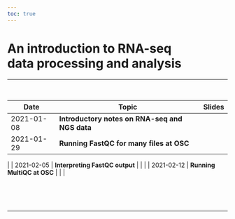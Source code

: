 ```yaml
---
toc: true
---
```


# An introduction to RNA-seq <br> data processing and analysis

----
<br>

Date  | Topic | Slides
|-----|-----|-------
| 2021-01-08 | **Introductory notes on RNA-seq and NGS data** | <a href="/material_2021-01_rnaseq-intro/01-rnaseq_intro.html" target="_blank"><span style="color: #4b5357;"><i class="fas fa-desktop fa-lg"></i></span></a> |
| 2021-01-29 | **Running FastQC for many files at OSC** | <a href="/material_2021-01_rnaseq-intro/02-fastqc-run.html" target="_blank"><span style="color: #4b5357;"><i class="fas fa-desktop fa-lg"></i></span></a> |
|
| 2021-02-05 | **Interpreting FastQC output** | <a href="/material_2021-01_rnaseq-intro/03-fastqc-output.html" target="_blank"><span style="color: #4b5357;"><i class="fas fa-desktop fa-lg"></i></span></a> |
|
| 2021-02-12 | **Running MultiQC at OSC** | <a href="/material_2021-01_rnaseq-intro/04-multiqc.html" target="_blank"><span style="color: #4b5357;"><i class="fas fa-desktop fa-lg"></i></span></a> |
|

<br/> <br/> <br/>

----
